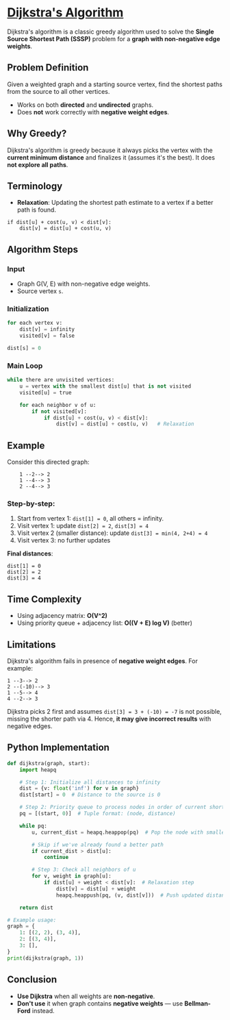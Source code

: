 # [Dijkstra's Algorithm](https://www.youtube.com/watch?v=XB4MIexjvY0)

Dijkstra's algorithm is a classic greedy algorithm used to solve the **Single Source Shortest Path (SSSP)** problem for a **graph with non-negative edge weights**. 

## Problem Definition
Given a weighted graph and a starting source vertex, find the shortest paths from the source to all other vertices.

- Works on both **directed** and **undirected** graphs.
- Does **not** work correctly with **negative weight edges**.

## Why Greedy?
Dijkstra's algorithm is greedy because it always picks the vertex with the **current minimum distance** and finalizes it (assumes it's the best). It does **not explore all paths**.

## Terminology
- **Relaxation**: Updating the shortest path estimate to a vertex if a better path is found.

```
if dist[u] + cost(u, v) < dist[v]:
    dist[v] = dist[u] + cost(u, v)
```

## Algorithm Steps

### Input
- Graph G(V, E) with non-negative edge weights.
- Source vertex `s`.

### Initialization
```python
for each vertex v:
    dist[v] = infinity
    visited[v] = false

dist[s] = 0
```

### Main Loop
```python
while there are unvisited vertices:
    u = vertex with the smallest dist[u] that is not visited
    visited[u] = true

    for each neighbor v of u:
        if not visited[v]:
            if dist[u] + cost(u, v) < dist[v]:
                dist[v] = dist[u] + cost(u, v)   # Relaxation
```

## Example
Consider this directed graph:
```
    1 --2--> 2
    1 --4--> 3
    2 --4--> 3
```

### Step-by-step:
1. Start from vertex 1: `dist[1] = 0`, all others = infinity.
2. Visit vertex 1: update `dist[2] = 2`, `dist[3] = 4`
3. Visit vertex 2 (smaller distance): update `dist[3] = min(4, 2+4) = 4`
4. Visit vertex 3: no further updates

**Final distances**:
```
dist[1] = 0
dist[2] = 2
dist[3] = 4
```


## Time Complexity
- Using adjacency matrix: **O(V^2)**
- Using priority queue + adjacency list: **O((V + E) log V)** (better)


## Limitations
Dijkstra's algorithm fails in presence of **negative weight edges**. For example:

```
1 --3--> 2
2 --(-10)--> 3
1 --5--> 4
4 --2--> 3
```

Dijkstra picks 2 first and assumes `dist[3] = 3 + (-10) = -7` is not possible, missing the shorter path via 4. Hence, **it may give incorrect results** with negative edges.


## Python Implementation
```python
def dijkstra(graph, start):
    import heapq

    # Step 1: Initialize all distances to infinity
    dist = {v: float('inf') for v in graph}
    dist[start] = 0  # Distance to the source is 0

    # Step 2: Priority queue to process nodes in order of current shortest distance
    pq = [(start, 0)]  # Tuple format: (node, distance)

    while pq:
        u, current_dist = heapq.heappop(pq)  # Pop the node with smallest distance

        # Skip if we've already found a better path
        if current_dist > dist[u]:
            continue

        # Step 3: Check all neighbors of u
        for v, weight in graph[u]:
            if dist[u] + weight < dist[v]:  # Relaxation step
                dist[v] = dist[u] + weight
                heapq.heappush(pq, (v, dist[v]))  # Push updated distance to the queue

    return dist

# Example usage:
graph = {
    1: [(2, 2), (3, 4)],
    2: [(3, 4)],
    3: [],
}
print(dijkstra(graph, 1))
```


## Conclusion
- **Use Dijkstra** when all weights are **non-negative**.
- **Don't use** it when graph contains **negative weights** — use **Bellman-Ford** instead.

